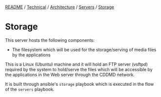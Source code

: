 [README](/) / [Technical](0e9eb851-aec6-11e7-9592-978508c84318.md) / [Architecture](d6d68f40-aec7-11e7-894f-6b718994da22.md) / [Servers](d6d68f41-aec7-11e7-894f-6b718994da22.md) / [Storage](f9484040-aecd-11e7-ad91-67e0b4f81c02.md)

# Storage

This server hosts the following components:

- The filesystem which will be used for the storage/serving of media files by the applications

This is a Linux (Ubuntu) machine and it will hold an FTP server (vsftpd) required by the system to hold/serve the files which will be accessible by the applications in the Web server through the CDDMD network.

It is built through ansible's `storage` playbook which is executed in the flow of the `servers` playbook.